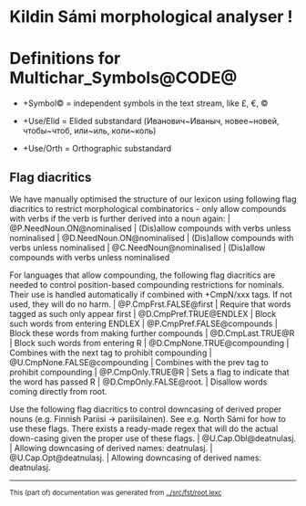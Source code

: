 
# Kildin Sámi morphological analyser                     !

# Definitions for Multichar_Symbols@CODE@






* +Symbol© = independent symbols in the text stream, like £, €, ©

 * +Use/Elid    = Elided substandard (Иванович~Иваныч, новее~новей, чтобы~чтоб, или~иль, коли~коль)
 * +Use/Orth	 = Orthographic substandard



## Flag diacritics
We have manually optimised the structure of our lexicon using following
flag diacritics to restrict morphological combinatorics - only allow compounds
with verbs if the verb is further derived into a noun again:
|  @P.NeedNoun.ON@nominalised | (Dis)allow compounds with verbs unless nominalised
|  @D.NeedNoun.ON@nominalised | (Dis)allow compounds with verbs unless nominalised
|  @C.NeedNoun@nominalised | (Dis)allow compounds with verbs unless nominalised

For languages that allow compounding, the following flag diacritics are needed
to control position-based compounding restrictions for nominals. Their use is
handled automatically if combined with +CmpN/xxx tags. If not used, they will
do no harm.
|  @P.CmpFrst.FALSE@first | Require that words tagged as such only appear first
|  @D.CmpPref.TRUE@ENDLEX | Block such words from entering ENDLEX
|  @P.CmpPref.FALSE@compounds | Block these words from making further compounds
|  @D.CmpLast.TRUE@R | Block such words from entering R
|  @D.CmpNone.TRUE@compounding | Combines with the next tag to prohibit compounding
|  @U.CmpNone.FALSE@compounding | Combines with the prev tag to prohibit compounding
|  @P.CmpOnly.TRUE@R | Sets a flag to indicate that the word has passed R
|  @D.CmpOnly.FALSE@root. | Disallow words coming directly from root.

Use the following flag diacritics to control downcasing of derived proper
nouns (e.g. Finnish Pariisi -> pariisilainen). See e.g. North Sámi for how to use
these flags. There exists a ready-made regex that will do the actual down-casing
given the proper use of these flags.
|  @U.Cap.Obl@deatnulasj. | Allowing downcasing of derived names: deatnulasj.
|  @U.Cap.Opt@deatnulasj. | Allowing downcasing of derived names: deatnulasj.



* * *
<small>This (part of) documentation was generated from [../src/fst/root.lexc](http://github.com/giellalt/lang-sjd/blob/main/../src/fst/root.lexc)</small>